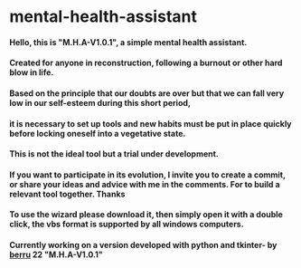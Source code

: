 # mental-health-assistant

#### Hello, this is "M.H.A-V1.0.1", a simple mental health assistant.

#### Created for anyone in reconstruction, following a burnout or other hard blow in life.
#### Based on the principle that our doubts are over but that we can fall very low in our self-esteem during this short period,
#### it is necessary to set up tools and new habits must be put in place quickly before locking oneself into a vegetative state.
#### This is not the ideal tool but a trial under development.
#### If you want to participate in its evolution, I invite you to create a commit, or share your ideas and advice with me in the comments. For to build a relevant tool together. Thanks
#### To use the wizard please download it, then simply open it with a double click, the vbs format is supported by all windows computers. 
#### Currently working on a version developed with python and tkinter- by [berru](mailto:g.leberruyer@gmail.com) 22 "M.H.A-V1.0.1"
